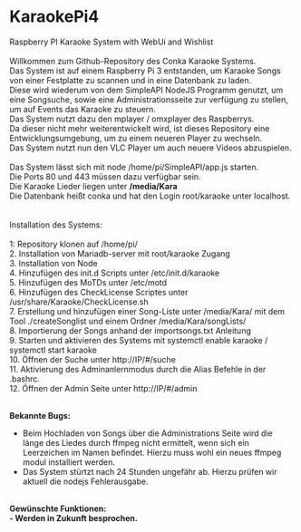 # KaraokePi4<br>
Raspberry PI Karaoke System with WebUi and Wishlist<br>
<br>
Willkommen zum Github-Repository des Conka Karaoke Systems.<br>
Das System ist auf einem Raspberry Pi 3 entstanden, um Karaoke Songs von einer Festplatte zu scannen und in eine Datenbank zu laden.<br>
Diese wird wiederum von dem SimpleAPI NodeJS Programm genutzt, um eine Songsuche, sowie eine Administrationsseite zur verfügung zu stellen, um auf Events das Karaoke zu steuern.<br>
Das System nutzt dazu den mplayer / omxplayer des Raspberrys.<br>
Da dieser nicht mehr weiterentwickelt wird, ist dieses Repository eine Entwicklungsumgebung, um zu einem neueren Player zu wechseln.<br>
Das System nutzt nun den VLC Player um auch neuere Videos abzuspielen.<br>
<br>
Das System lässt sich mit node /home/pi/SimpleAPI/app.js starten.<br>
Die Ports 80 und 443 müssen dazu verfügbar sein.<br>
Die Karaoke Lieder liegen unter <b>/media/Kara</b><br>
Die Datenbank heißt conka und hat den Login root/karaoke unter localhost.<br>
<br>
<br>
Installation des Systems:<br>
<br>
1: Repository klonen auf /home/pi/<br>
2. Installation von Mariadb-server mit root/karaoke Zugang<br>
3. Installation von Node<br>
4. Hinzufügen des init.d Scripts unter /etc/init.d/karaoke<br>
5. Hinzufügen des MoTDs unter /etc/motd<br>
6. Hinzufügen des CheckLicense Scriptes unter /usr/share/Karaoke/CheckLicense.sh<br>
7. Erstellung und hinzufügen einer Song-Liste unter /media/Kara/ mit dem Tool ./createSonglist und einem Ordner /media/Kara/songLists/<br>
8. Importierung der Songs anhand der importsongs.txt Anleitung<br>
9. Starten und aktivieren des Systems mit systemctl enable karaoke / systemctl start karaoke<br>
10. Öffnen der Suche unter http://IP/#/suche <br>
11. Aktivierung des Adminanlernmodus durch die Alias Befehle in der .bashrc.<br>
12. Öffnen der Admin Seite unter http://IP/#/admin<br>
<br>

<b>Bekannte Bugs:</b><br>
- Beim Hochladen von Songs über die Administrations Seite wird die länge des Liedes durch ffmpeg nicht ermittelt, wenn sich ein Leerzeichen im Namen befindet. Hierzu muss wohl ein neues ffmpeg modul installiert werden.<br>
- Das System stürtzt nach 24 Stunden ungefähr ab. Hierzu prüfen wir aktuell die nodejs Fehlerausgabe.<br>
<br>
<b>Gewünschte Funktionen:</b<br><br>
- Werden in Zukunft besprochen.
